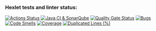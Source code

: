 ### Hexlet tests and linter status:
[![Actions Status](https://github.com/nastya-ermolaeva/java-project-72/actions/workflows/hexlet-check.yml/badge.svg)](https://github.com/nastya-ermolaeva/java-project-72/actions)
[![Java CI & SonarQube](https://github.com/nastya-ermolaeva/java-project-72/actions/workflows/build.yml/badge.svg)](https://github.com/nastya-ermolaeva/java-project-72/actions/workflows/build.yml)
[![Quality Gate Status](https://sonarcloud.io/api/project_badges/measure?project=nastya-ermolaeva_java-project-72&metric=alert_status)](https://sonarcloud.io/summary/new_code?id=nastya-ermolaeva_java-project-72)
[![Bugs](https://sonarcloud.io/api/project_badges/measure?project=nastya-ermolaeva_java-project-72&metric=bugs)](https://sonarcloud.io/summary/new_code?id=nastya-ermolaeva_java-project-72)
[![Code Smells](https://sonarcloud.io/api/project_badges/measure?project=nastya-ermolaeva_java-project-72&metric=code_smells)](https://sonarcloud.io/summary/new_code?id=nastya-ermolaeva_java-project-72)
[![Coverage](https://sonarcloud.io/api/project_badges/measure?project=nastya-ermolaeva_java-project-72&metric=coverage)](https://sonarcloud.io/summary/new_code?id=nastya-ermolaeva_java-project-72)
[![Duplicated Lines (%)](https://sonarcloud.io/api/project_badges/measure?project=nastya-ermolaeva_java-project-72&metric=duplicated_lines_density)](https://sonarcloud.io/summary/new_code?id=nastya-ermolaeva_java-project-72)
